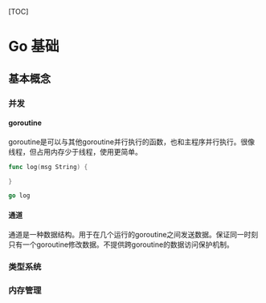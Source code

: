 [TOC]

# Go 基础

## 基本概念

### 并发

#### goroutine

goroutine是可以与其他goroutine并行执行的函数，也和主程序并行执行。很像线程，但占用内存少于线程，使用更简单。

```go
func log(msg String) {

}

go log
```

#### 通道

通道是一种数据结构。用于在几个运行的goroutine之间发送数据。保证同一时刻只有一个goroutine修改数据。不提供跨goroutine的数据访问保护机制。

### 类型系统

### 内存管理